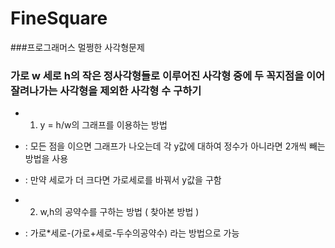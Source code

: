# FineSquare
###프로그래머스 멀쩡한 사각형문제
### 가로 w 세로 h의 작은 정사각형들로 이루어진 사각형 중에 두 꼭지점을 이어 잘려나가는 사각형을 제외한 사각형 수 구하기

- 1. y = h/w의 그래프를 이용하는 방법
- :  모든 점을 이으면 그래프가 나오는데 각 y값에 대하여 정수가 아니라면 2개씩 빼는 방법을 사용
- : 만약 세로가 더 크다면 가로세로를 바꿔서 y값을 구함


- 2. w,h의 공약수를 구하는 방법 ( 찾아본 방법 )
- : 가로*세로-(가로+세로-두수의공약수) 라는 방법으로 가능
